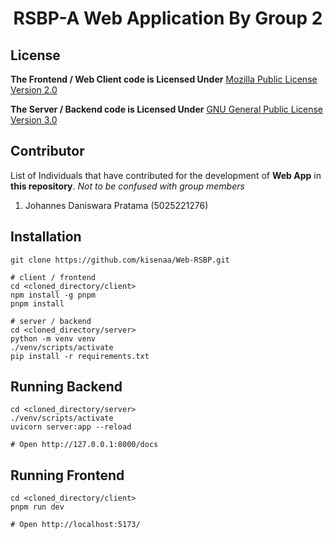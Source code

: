 <div align="center">
    <h1>RSBP-A Web Application By Group 2</h1>
</div>

## License
**The Frontend / Web Client code is Licensed Under** [Mozilla Public License Version 2.0](https://choosealicense.com/licenses/)

**The Server / Backend code is Licensed Under** [GNU General Public License Version 3.0](https://choosealicense.com/licenses/)

## Contributor
List of Individuals that have contributed for the development of **Web App** in **this repository**. *Not to be confused with group members*

1. Johannes Daniswara Pratama (5025221276)

## Installation
```shell
git clone https://github.com/kisenaa/Web-RSBP.git

# client / frontend
cd <cloned_directory/client>
npm install -g pnpm
pnpm install

# server / backend
cd <cloned_directory/server>
python -m venv venv
./venv/scripts/activate
pip install -r requirements.txt
```

## Running Backend
```shell
cd <cloned_directory/server>
./venv/scripts/activate
uvicorn server:app --reload

# Open http://127.0.0.1:8000/docs
```

## Running Frontend
```shell
cd <cloned_directory/client>
pnpm run dev

# Open http://localhost:5173/
```


